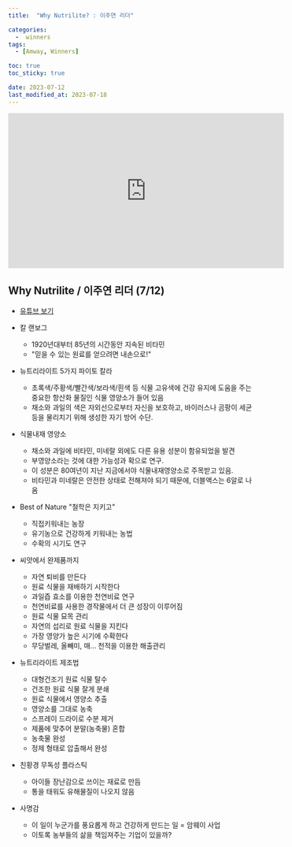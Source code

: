 ```yaml
---
title:  "Why Nutrilite? : 이주연 리더" 

categories:
  -  winners
tags:
  - [Amway, Winners]

toc: true
toc_sticky: true

date: 2023-07-12
last_modified_at: 2023-07-18
---
```



<iframe width="560" height="315" src="https://www.youtube.com/embed/S-q2z1WXDWI" title="YouTube video player" frameborder="0" allow="accelerometer; autoplay; clipboard-write; encrypted-media; gyroscope; picture-in-picture; web-share" allowfullscreen></iframe>

## Why Nutrilite / 이주연 리더 (7/12)
+ [유튜브 보기](https://youtu.be/S-q2z1WXDWI)
+ 칼 랜보그
    - 1920년대부터 85년의 시간동안 지속된 비타민
    - "믿을 수 있는 원료를 얻으려면 내손으로!"

+ 뉴트리라이트 5가지 파이토 칼라
    - 초록색/주황색/빨간색/보라색/흰색 등 식물 고유색에 건강 유지에 도움을 주는 중요한 항산화 물질인 식물 영양소가 들어 있음
    - 채소와 과일의 색은 자외선으로부터 자신을 보호하고, 바이러스나 곰팡이 세균 등을 물리치기 위해 생성한 자기 방어 수단.

+ 식물내재 영양소
    - 채소와 과일에 비타민, 미네랄 외에도 다른 유용 성분이 함유되었을 발견
    - 부영양소라는 것에 대한 가능성과 확으로 연구.
    - 이 성분은 80여년이 지난 지금에서야 식물내재영양소로 주목받고 있음.
    - 비타민과 미네랄은 안전한 상태로 전해져야 되기 때문에, 더블액스는 6알로 나옴

+ Best of Nature "철학은 지키고"
    - 직접키워내는 농장
    - 유기농으로 건강하게 키워내는 농법
    - 수확의 시기도 연구

+ 씨앗에서 완제품까지
    - 자연 퇴비를 만든다
    - 원료 식물을 재배하기 시작한다
    - 과일즙 효소를 이용한 천연비료 연구
    - 천연비료를 사용한 경작물에서 더 큰 성장이 이루어짐
    - 원료 식물 묘목 관리
    - 자연의 섭리로 원료 식물을 지킨다
    - 가장 영양가 높은 시기에 수확한다
    - 무당벌레, 올빼미, 매... 천적을 이용한 해출관리

+ 뉴트리라이트 제조법
    - 대형건조기 원료 식물 탈수
    - 건조한 원료 식물 잘게 분쇄
    - 원료 식물에서 영양소 추출
    - 영양소를 그대로 농축
    - 스프레이 드라이로 수분 제거
    - 제품에 맞추어 분말(농축물) 혼합
    - 농축물 완성
    - 정제 형태로 압출해서 완성

+ 친황경 무독성 플라스틱
    - 아이들 장난감으로 쓰이는 재료로 만듬
    - 통을 태워도 유해물질이 나오지 않음

+ 사명감
    - 이 일이 누군가를 풍요롭게 하고 건강하게 만드는 일 = 암웨이 사업
    - 이토록 농부들의 삶을 책임져주는 기업이 있을까?
    